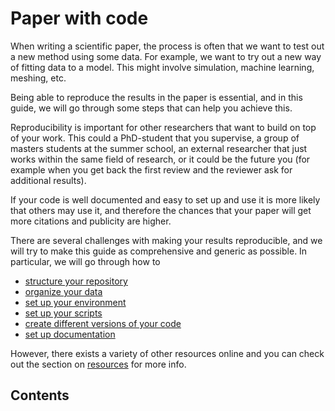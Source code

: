 # Paper with code

When writing a scientific paper, the process is often that we want to test out a new method using some data. 
For example, we want to try out a new way of fitting data to a model. This might involve simulation, machine learning, meshing, etc. 

Being able to reproduce the results in the paper is essential, and in this guide, we will go through some steps that can help you achieve this. 

Reproducibility is important for other researchers that want to build on top of your work. This could a PhD-student that you supervise, a group of masters students at the summer school, an external researcher that just works within the same field of research, or it could be the future you (for example when you get back the first review and the reviewer ask for additional results).

If your code is well documented and easy to set up and use it is more likely that others may use it, and therefore the chances that your paper will get more citations and publicity are higher. 

There are several challenges with making your results reproducible, and we will try to make this guide as comprehensive and generic as possible. In particular, we will go through how to

- [structure your repository](structure.md)
- [organize your data](data.md)
- [set up your environment](environment.md)
- [set up your scripts](scripts.md)
- [create different versions of your code](versioning.md)
- [set up documentation](documentation.md)

However, there exists a variety of other resources online and you can check out the section on [resources](resources.md) for more info.


## Contents
```{tableofcontents}
```
